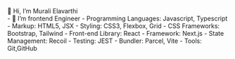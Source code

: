<div>👋 Hi, I’m Murali Elavarthi</div>
- 🌱 I’m frontend Engineer
- Programming Languages: Javascript, Typescript
- Markup: HTML5, JSX
- Styling: CSS3, Flexbox, Grid
- CSS Frameworks: Bootstrap, Tailwind
- Front-end Library: React
- Framework: Next.js
- State Management: Recoil
- Testing: JEST
- Bundler: Parcel, Vite
- Tools: Git,GitHub
